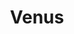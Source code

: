 ---
layout: planet
title: Venus
meta: Venus is the largest object in the asteroid belt that lies between the orbits of Mars and Jupiter.
type: terrestrial
discoverer: Giuseppe Piazzi
discovered: 1 January 1801
orbit: 4.6 years
radius: 473 km
tilt: 4°
image: venus.jpg
source: https://en.wikipedia.org/wiki/Ceres_(dwarf_planet)
---